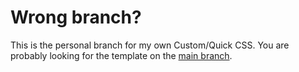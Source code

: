 # Wrong branch?

This is the personal branch for my own Custom/Quick CSS. You are probably looking for the template on the [main branch](https://github.com/Saltssaumure/QuickCSS/tree/main).